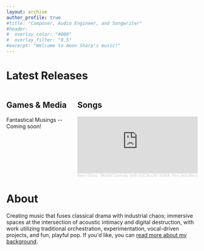 ```yaml
---
layout: archive
author_profile: true
#title: "Composer, Audio Engineer, and Songwriter"
#header:
#  overlay_color: "#000"
#  overlay_filter: "0.5"
#excerpt: "Welcome to Aeon Sharp's music!"
---
```

<style>
.flex-container {
    display: flex;
}
.flex-child {
    flex: 1;
    margin-right: 4px;
    margin-left: 4px
}
.flex-child:first-child {
    margin-left: 0px
}  
.flex-child:last-child {
    margin-right: 0px
}  
</style>
<h1 class="archive__title">Latest Releases</h1>
<div class="flex-container">
  <div class="flex-child">
    <h2 class="archive__subtitle">Games & Media</h2>
    Fantastical Musings -- Coming soon!
  </div>
  <div class="flex-child">
    <h2 class="archive__subtitle">Songs</h2>
    <iframe width="100%" scrolling="no" frameborder="no" allow="autoplay" src="https://w.soundcloud.com/player/?url=https%3A//api.soundcloud.com/tracks/soundcloud%253Atracks%253A2042368397&color=%23ff5500&auto_play=false&hide_related=false&show_comments=true&show_user=true&show_reposts=false&show_teaser=true&visual=true"></iframe><div style="font-size: 10px; color: #cccccc;line-break: anywhere;word-break: normal;overflow: hidden;white-space: nowrap;text-overflow: ellipsis; font-family: Interstate,Lucida Grande,Lucida Sans Unicode,Lucida Sans,Garuda,Verdana,Tahoma,sans-serif;font-weight: 100;"><a href="https://soundcloud.com/aeonsharp" title="Aeon Sharp" target="_blank" style="color: #cccccc; text-decoration: none;">Aeon Sharp</a> · <a href="https://soundcloud.com/aeonsharp/morbid-curiosity" title="Morbid Curiosity (with VOCALOID SORA, Ken, and Allen)" target="_blank" style="color: #cccccc; text-decoration: none;">Morbid Curiosity (with VOCALOID SORA, Ken, and Allen)</a></div>
  </div>
</div>

# About

Creating music that fuses classical drama with industrial chaos; immersive spaces at the intersection of acoustic intimacy and digital destruction, with work utilizing traditional orchestration, experimentation, vocal-driven projects, and fun, playful pop. If you'd like, you can [read more about my background](/background/).
